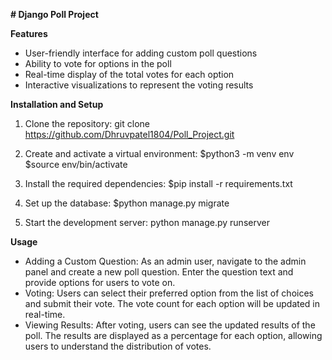 **# Django Poll Project**

**Features**
* User-friendly interface for adding custom poll questions
* Ability to vote for options in the poll
* Real-time display of the total votes for each option
* Interactive visualizations to represent the voting results

**Installation and Setup**
1. Clone the repository:
    git clone https://github.com/Dhruvpatel1804/Poll_Project.git
    
2. Create and activate a virtual environment:
    $python3 -m venv env
    $source env/bin/activate
    
3. Install the required dependencies:
    $pip install -r requirements.txt

4. Set up the database:
    $python manage.py migrate

5. Start the development server:
    python manage.py runserver

**Usage**

* Adding a Custom Question: As an admin user, navigate to the admin panel and create a new poll question. Enter the question text and provide options for users to vote on.
* Voting: Users can select their preferred option from the list of choices and submit their vote. The vote count for each option will be updated in real-time.
* Viewing Results: After voting, users can see the updated results of the poll. The results are displayed as a percentage for each option, allowing users to understand the distribution of votes.
